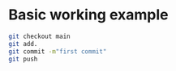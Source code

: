 # Basic working example

```bash
git checkout main
git add.
git commit -m"first commit"
git push

```
